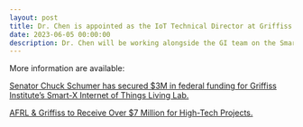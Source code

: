```yaml
---
layout: post
title: Dr. Chen is appointed as the IoT Technical Director at Griffiss Institute
date: 2023-06-05 00:00:00
description: Dr. Chen will be working alongside the GI team on the Smart-X Internet of Things Living Lab project, a pioneer $3M Smart City project funded through NIST. 
---
```


More information are available:

[Senator Chuck Schumer has secured $3M in federal funding for Griffiss Institute’s Smart-X Internet of Things Living Lab.](https://www.youtube.com/watch?v=e41kgcxKVHc)

[AFRL & Griffiss to Receive Over $7 Million for High-Tech Projects.](https://www.cnyhomepage.com/news/local-news/afrl-griffiss-to-receive-over-7-million-for-high-tech-projects/)
